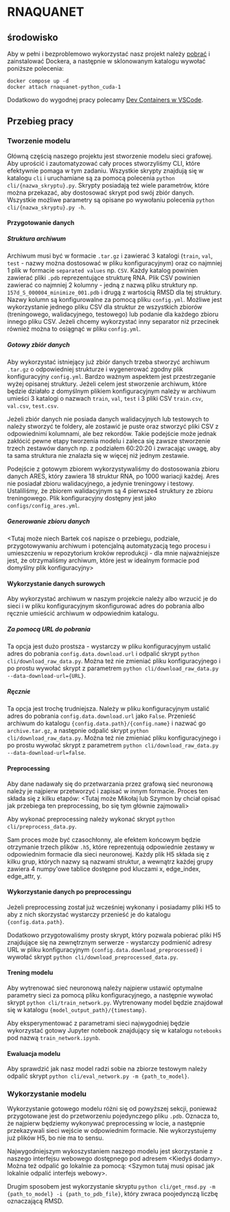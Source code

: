 # RNAQUANET

## środowisko
Aby w pełni i bezproblemowo wykorzystać nasz projekt należy [pobrać](https://docs.docker.com/get-docker/) i zainstalować Dockera, a następnie w sklonowanym katalogu wywołać poniższe polecenia: 

    docker compose up -d
    docker attach rnaquanet-python_cuda-1

Dodatkowo do wygodnej pracy polecamy [Dev Containers w VSCode](https://code.visualstudio.com/docs/devcontainers/containers).

## Przebieg pracy
### Tworzenie modelu
Główną częścią naszego projektu jest stworzenie modelu sieci grafowej. Aby uprościć i zautomatyzować cały proces stworzyliśmy CLI, które efektywnie pomaga w tym zadaniu. Wszystkie skrypty znajdują się w katalogu `cli` i uruchamiane są za pomocą polecenia `python cli/{nazwa_skryptu}.py`. Skrypty posiadają też wiele parametrów, które można przekazać, aby dostosować skrypt pod swój zbiór danych. Wszystkie możliwe parametry są opisane po wywołaniu polecenia `python cli/{nazwa_skryptu}.py -h`.

#### Przygotowanie danych
##### Struktura archiwum
Archiwum musi być w formacie `.tar.gz` i zawierać 3 katalogi (`train`, `val`, `test` - nazwy można dostosować w pliku konfiguracyjnym) oraz co najmniej 1 plik w formacie `separated values` np. `CSV`. Każdy katalog powinien zawierać pliki `.pdb` reprezentujące strukturę RNA. Plik CSV powinien zawierać co najmniej 2 kolumny - jedną z nazwą pliku struktury np. `157d_S_000004_minimize_001.pdb` i drugą z wartością RMSD dla tej struktury. Nazwy kolumn są konfigurowalne za pomocą pliku `config.yml`. Możliwe jest wykorzystanie jednego pliku CSV dla struktur ze wszystkich zbiorów (treningowego, walidacyjnego, testowego) lub podanie dla każdego zbioru innego pliku CSV. Jeżeli chcemy wykorzystać inny separator niż przecinek również można to osiągnąć w pliku `config.yml`.

##### Gotowy zbiór danych
Aby wykorzystać istniejący już zbiór danych trzeba stworzyć archiwum `.tar.gz` o odpowiedniej strukturze i wygenerować zgodny plik konfiguracyjny `config.yml`. Bardzo ważnym aspektem jest przestrzeganie wyżej opisanej struktury. Jeżeli celem jest stworzenie archiwum, które będzie działało z domyślnym plikiem konfiguracyjnym należy w archiwum umieści 3 katalogi o nazwach `train`, `val`, `test` i 3 pliki CSV `train.csv`, `val.csv`, `test.csv`. 

Jeżeli zbiór danych nie posiada danych walidacyjnych lub testowych to należy stworzyć te foldery, ale zostawić je puste oraz stworzyć pliki CSV z odpowiednimi kolumnami, ale bez rekordów. Takie podejście może jednak zakłócić pewne etapy tworzenia modelu i zaleca się zawsze stworzenie trzech zestawów danych np. z podziałem 60:20:20 i zwracając uwagę, aby ta sama struktura nie znalazła się w więcej niż jednym zestawie. 

Podejście z gotowym zbiorem wykorzystywaliśmy do dostosowania zbioru danych ARES, który zawiera 18 struktur RNA, po 1000 wariacji każdej. Ares nie posiadał zbioru walidacyjnego, a jedynie treningowy i testowy. Ustaliliśmy, że zbiorem walidacyjnym są 4 pierwsze4 struktury ze zbioru treningowego. Plik konfiguracyjny dostępny jest jako `configs/config_ares.yml`.

##### Generowanie zbioru danych
<Tutaj może niech Bartek coś napisze o przebiegu, podziale, przygotowywaniu archiwum i potencjalną automatyzacją tego procesu i umieszczeniu w repozytorium kroków reprodukcji - dla mnie najważniejsze jest, że otrzymaliśmy archiwum, które jest w idealnym formacie pod domyślny plik konfiguracyjny>

#### Wykorzystanie danych surowych
Aby wykorzystać archiwum w naszym projekcie należy albo wrzucić je do sieci i w pliku konfiguracyjnym skonfigurować adres do pobrania albo ręcznie umieścić archiwum w odpowiednim katalogu.

##### Za pomocą URL do pobrania
Ta opcja jest dużo prostsza - wystarczy w pliku konfiguracyjnym ustalić adres do pobrania `config.data.download.url` i odpalić skrypt `python cli/download_raw_data.py`. Można też nie zmieniać pliku konfiguracyjnego i po prostu wywołać skrypt z parametrem `python cli/download_raw_data.py --data-download-url={URL}`.

##### Ręcznie
Ta opcja jest trochę trudniejsza. Należy w pliku konfiguracyjnym ustalić adres do pobrania `config.data.download.url` jako `False`. Przenieść archiwum do katalogu `{config.data.path}/{config.name}` i nazwać go `archive.tar.gz`, a następnie odpalić skrypt `python cli/download_raw_data.py`. Można też nie zmieniać pliku konfiguracyjnego i po prostu wywołać skrypt z parametrem `python cli/download_raw_data.py --data-download-url=false`.

#### Preprocessing
Aby dane nadawały się do przetwarzania przez grafową sieć neuronową należy je najpierw przetworzyć i zapisać w innym formacie. Proces ten składa się z kilku etapów:
<Tutaj może Mikołaj lub Szymon by chciał opisać jak przebiega ten preprocessing, bo się tym głównie zajmowali>

Aby wykonać preprocessing należy wykonać skrypt `python cli/preprocess_data.py`.

Sam proces może być czasochłonny, ale efektem końcowym będzie otrzymanie trzech plików `.h5`, które reprezentują odpowiednie zestawy w odpowiednim formacie dla sieci neuronowej. Każdy plik H5 składa się z kilku grup, których nazwy są nazwami struktur, a wewnątrz każdej grupy zawiera 4 numpy'owe tablice dostępne pod kluczami x, edge_index, edge_attr, y.

#### Wykorzystanie danych po preprocessingu
Jeżeli preprocessing został już wcześniej wykonany i posiadamy pliki H5 to aby z nich skorzystać wystarczy przenieść je do katalogu `{config.data.path}`.

Dodatkowo przygotowaliśmy prosty skrypt, który pozwala pobierać pliki H5 znajdujące się na zewnętrznym serwerze - wystarczy podmienić adresy URL w pliku konfiguracyjnym `{config.data.download_preprocessed}` i wywołać skrypt `python cli/download_preprocessed_data.py`.

#### Trening modelu
Aby wytrenować sieć neuronową należy najpierw ustawić optymalne parametry sieci za pomocą pliku konfiguracyjnego, a następnie wywołać skrypt `python cli/train_network.py`. Wytrenowany model będzie znajdował się w katalogu `{model_output_path}/{timestamp}`.

Aby eksperymentować z parametrami sieci najwygodniej będzie wykorzystać gotowy Jupyter notebook znajdujący się w katalogu `notebooks` pod nazwą `train_network.ipynb`. 

#### Ewaluacja modelu
Aby sprawdzić jak nasz model radzi sobie na zbiorze testowym należy odpalić skrypt `python cli/eval_network.py -m {path_to_model}`.

### Wykorzystanie modelu
Wykorzystanie gotowego modelu różni się od powyższej sekcji, ponieważ przygotowane jest do przetworzeniu pojedynczego pliku `.pdb`. Oznacza to, że najpierw będziemy wykonywać preprocessing w locie, a następnie przekazywali sieci wejście w odpowiednim formacie. Nie wykorzystujemy już plików H5, bo nie ma to sensu.

Najwygodniejszym wykoszystaniem naszego modelu jest skorzystanie z naszego interfejsu webowego dostępnego pod adresem <Kiedyś dodamy>. Można też odpalić go lokalnie za pomocą: <Szymon tutaj musi opisać jak lokalnie odpalić interfejs webowy>.

Drugim sposobem jest wykorzystanie skryptu `python cli/get_rmsd.py -m {path_to_model} -i {path_to_pdb_file}`, który zwraca poojedynczą liczbę oznaczającą RMSD. 